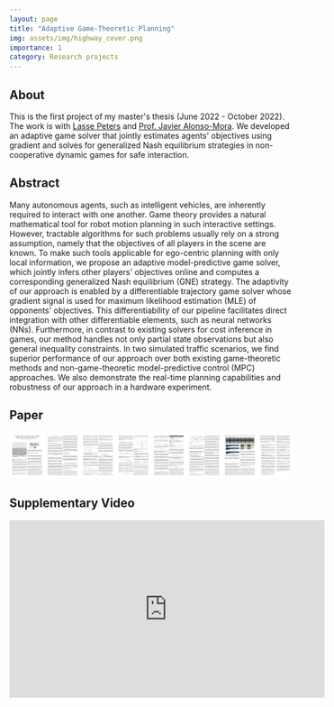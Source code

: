 ```yaml
---
layout: page
title: "Adaptive Game-Theoretic Planning"
img: assets/img/highway_cover.png
importance: 1
category: Research projects
---
```



## About 

This is the first project of my master's thesis (June 2022 - October 2022). The work is with [Lasse Peters](https://lasse-peters.net/) and [Prof. Javier Alonso-Mora](https://www.autonomousrobots.nl/index.html). We developed an adaptive game solver that jointly estimates agents' objectives using gradient and solves for generalized Nash equilibrium strategies in non-cooperative dynamic games for safe interaction.

<!-- ![husky_simulation](https://media.githubusercontent.com/media/xinjie-liu/xinjie-liu.github.io/main/assets/img/highway_inference.gif){: width="650"}

![husky_simulation](/assets/img/highway_traj.png){: width="650"}

![husky_simulation](https://media.githubusercontent.com/media/xinjie-liu/xinjie-liu.github.io/main/assets/img/jackal.gif){: width="650"} -->

## Abstract

Many autonomous agents, such as intelligent vehicles, are inherently required to interact with one another. Game theory provides a natural mathematical tool for robot motion planning in such interactive settings. However, tractable algorithms for such problems usually rely on a strong assumption, namely that the objectives of all players in the scene are known. To make such tools applicable for ego-centric planning with only local information, we propose an adaptive model-predictive game solver, which jointly infers other players' objectives online and computes a corresponding generalized Nash equilibrium (GNE) strategy. The adaptivity of our approach is enabled by a differentiable trajectory game solver whose gradient signal is used for maximum likelihood estimation (MLE) of opponents' objectives. This differentiability of our pipeline facilitates direct integration with other differentiable elements, such as neural networks (NNs). Furthermore, in contrast to existing solvers for cost inference in games, our method handles not only partial state observations but also general inequality constraints. In two simulated traffic scenarios, we find superior performance of our approach over both existing game-theoretic methods and non-game-theoretic model-predictive control (MPC) approaches. We also demonstrate the real-time planning capabilities and robustness of our approach in a hardware experiment.

## Paper


<a href ="https://arxiv.org/abs/2211.13779"><img src="/assets/img/liu2023ral_teaser.png"></a>

## Supplementary Video

<iframe width="560" height="315" src="https://www.youtube.com/embed/YCjbeF9gd8k" title="YouTube video player" frameborder="0" allow="accelerometer; autoplay; clipboard-write; encrypted-media; gyroscope; picture-in-picture" allowfullscreen></iframe>

<!-- Human-robot interaction experiment:

The robot actively infers the human's intention and tracks the human w.r.t. collision avoidance

<iframe width="560" height="315" src="https://www.youtube.com/embed/VhqwuZe9V0s" title="YouTube video player" frameborder="0" allow="accelerometer; autoplay; clipboard-write; encrypted-media; gyroscope; picture-in-picture" allowfullscreen></iframe> -->

<!-- <iframe width="880" height="495" src="https://www.youtube.com/watch?v=kVon1kuIvjg" title="YouTube video player" frameborder="0" allow="accelerometer; autoplay; clipboard-write; encrypted-media; gyroscope; picture-in-picture" allowfullscreen></iframe> -->